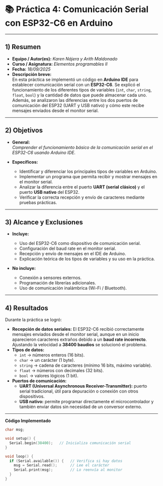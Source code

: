 # 📚 Práctica 4: Comunicación Serial con ESP32-C6 en Arduino  

---

## 1) Resumen

- **Equipo / Autor(es):**  _Karen Nájera y Arith Maldonado_  
- **Curso / Asignatura:** _Elementos programables II_  
- **Fecha:** _18/09/2025_  
- **Descripción breve:**  
  En esta práctica se implementó un código en **Arduino IDE** para establecer comunicación serial con un **ESP32-C6**. Se explicó el funcionamiento de los diferentes tipos de variables (`int`, `char`, `string`, `float`, `bool`) y la cantidad de datos que puede almacenar cada uno. Además, se analizaron las diferencias entre los dos puertos de comunicación del ESP32 (UART y USB nativo) y cómo este recibe mensajes enviados desde el monitor serial.

---

## 2) Objetivos

- **General:**  
  _Comprender el funcionamiento básico de la comunicación serial en el ESP32-C6 usando Arduino IDE._  

- **Específicos:**  
  - Identificar y diferenciar los principales tipos de variables en Arduino.  
  - Implementar un programa que permita recibir y mostrar mensajes en el monitor serial.  
  - Analizar la diferencia entre el puerto **UART (serial clásico)** y el puerto **USB nativo** del ESP32.  
  - Verificar la correcta recepción y envío de caracteres mediante pruebas prácticas.  

---

## 3) Alcance y Exclusiones

- **Incluye:**  
  - Uso del ESP32-C6 como dispositivo de comunicación serial.  
  - Configuración del baud rate en el monitor serial.  
  - Recepción y envío de mensajes en el IDE de Arduino.  
  - Explicación teórica de los tipos de variables y su uso en la práctica.  

- **No incluye:**  
  - Conexión a sensores externos.  
  - Programación de librerías adicionales.  
  - Uso de comunicación inalámbrica (Wi-Fi / Bluetooth).  

---

## 4) Resultados

Durante la práctica se logró:  

- **Recepción de datos seriales:** El ESP32-C6 recibió correctamente mensajes enviados desde el monitor serial, aunque en un inicio aparecieron caracteres extraños debido a un **baud rate incorrecto**. Ajustando la velocidad a **38400 baudios** se solucionó el problema.  
- **Tipos de datos:**  
  - `int` → números enteros (16 bits).  
  - `char` → un carácter (1 byte).  
  - `string` → cadena de caracteres (mínimo 16 bits, máximo variable).  
  - `float` → números con decimales (32 bits).  
  - `bool` → valores lógicos (1 bit).  
- **Puertos de comunicación:**  
  - **UART (Universal Asynchronous Receiver-Transmitter):** puerto serial tradicional, útil para depuración o conexión con otros dispositivos.  
  - **USB nativo:** permite programar directamente el microcontrolador y también enviar datos sin necesidad de un conversor externo.  

---

**Código Implementado**

```cpp
char msg;

void setup() {
  Serial.begin(38400);   // Inicializa comunicación serial
}

void loop() {
  if (Serial.available()) {   // Verifica si hay datos
    msg = Serial.read();      // Lee el carácter
    Serial.print(msg);        // Lo reenvía al monitor
  }
}
